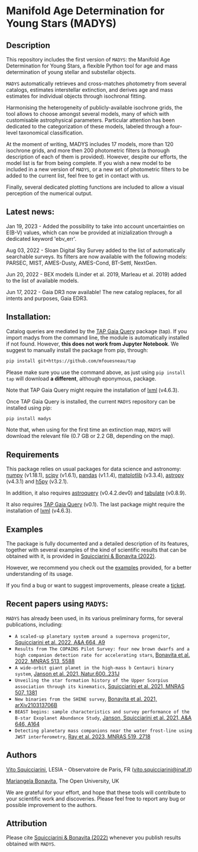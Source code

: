 
Manifold Age Determination for Young Stars (MADYS) 
==========

Description
-----------
This repository includes the first version of `MADYS`: the Manifold Age Determination for Young Stars, a flexible Python tool for age and mass determination of young stellar and substellar objects.

`MADYS` automatically retrieves and cross-matches photometry from several catalogs, estimates interstellar extinction, and derives age and mass estimates for individual objects through isochronal fitting.

Harmonising the heterogeneity of publicly-available isochrone grids, the tool allows to choose amongst several models, many of which with customisable astrophysical parameters. Particular attention has been dedicated to the categorization of these models, labeled through a four-level taxonomical classification.

At the moment of writing, MADYS includes 17 models, more than 120 isochrone grids, and more then 200 photometric filters (a thorough description of each of them is provided). However, despite our efforts, the model list is far from being complete. If you wish a new model to be included in a new version of `MADYS`, or a new set of photometric filters to be added to the current list, feel free to get in contact with us.

Finally, several dedicated plotting functions are included to allow a visual perception of the numerical output.

Latest news:
------------
Jan 19, 2023 - Added the possibility to take into account uncertainties on E(B-V) values, which can now be provided at inizialization through a dedicated keyword 'ebv_err'.

Aug 03, 2022 - Sloan Digital Sky Survey added to the list of automatically searchable surveys. Its filters are now available with the following models: PARSEC, MIST, AMES-Dusty, AMES-Cond, BT-Settl, NextGen.

Jun 20, 2022 - BEX models (Linder et al. 2019, Marleau et al. 2019) added to the list of available models.

Jun 17, 2022 - Gaia DR3 now available! The new catalog replaces, for all intents and purposes, Gaia EDR3.


Installation:
------------
Catalog queries are mediated by the [TAP Gaia Query](https://github.com/mfouesneau/tap) package (tap). If you import madys from the command line, the module is automatically installed if not found. However, **this does not work from Jupyter Notebook**. We suggest to manually install the package from pip, through:

```sh
pip install git+https://github.com/mfouesneau/tap
```
Please make sure you use the command above, as just using `pip install tap` will download **a different**, although eponymous, package. 

Note that TAP Gaia Query might require the installation of [lxml](https://lxml.de/) (v4.6.3).

Once TAP Gaia Query is installed, the current `MADYS` repository can be installed using pip:

```sh
pip install madys
```
Note that, when using for the first time an extinction map, `MADYS` will download the relevant file (0.7 GB or 2.2 GB, depending on the map).


Requirements
------------

This package relies on usual packages for data science and astronomy: [numpy](https://numpy.org/) (v1.18.1), [scipy](https://www.scipy.org/) (v1.6.1), [pandas](https://pandas.pydata.org/) (v1.1.4), [matplotlib](https://matplotlib.org/) (v3.3.4), [astropy](https://www.astropy.org/) (v4.3.1) and [h5py](https://www.h5py.org/) (v3.2.1).

In addition, it also requires [astroquery](https://github.com/astropy/astroquery/) (v0.4.2.dev0) and [tabulate](https://pypi.org/project/tabulate/) (v0.8.9).

It also requires [TAP Gaia Query](https://github.com/mbonav/tapGaia) (v0.1). The last package might require the installation of [lxml](https://lxml.de/) (v4.6.3).


Examples
--------

The package is fully documented and a detailed description of its features, together with several examples of the kind of scientific results that can be obtained with it, is provided in [Squicciarini & Bonavita (2022)](https://ui.adsabs.harvard.edu/abs/2022A%26A...666A..15S/abstract).

However, we recommend you check out the [examples](https://github.com/vsquicciarini/madys/blob/main/examples/) provided, for a better understanding of its usage.

If you find a bug or want to suggest improvements, please create a [ticket](https://github.com/vsquicciarini/madys/issues).


Recent papers using `MADYS`:
-----------------------

`MADYS` has already been used, in its various preliminary forms, for several publications, including: 

* `A scaled-up planetary system around a supernova progenitor`, [Squicciarini et al. 2022, A&A 664, A9](https://ui.adsabs.harvard.edu/abs/2022A%26A...664A...9S/abstract)
* `Results from The COPAINS Pilot Survey: four new brown dwarfs and a high companion detection rate for accelerating stars`, [Bonavita et al. 2022, MNRAS 513, 5588](https://ui.adsabs.harvard.edu/abs/2022MNRAS.513.5588B/abstract)
* `A wide-orbit giant planet in the high-mass b Centauri binary system`, [Janson et al. 2021, Natur.600..231J](https://ui.adsabs.harvard.edu/abs/2021Natur.600..231J/abstract)
* `Unveiling the star formation history of the Upper Scorpius association through its kinematics`, [Squicciarini et al. 2021, MNRAS 507, 1381](https://ui.adsabs.harvard.edu/abs/2021MNRAS.507.1381S/abstract)
* `New binaries from the SHINE survey`, [Bonavita et al. 2021, arXiv210313706B](https://ui.adsabs.harvard.edu/abs/2021arXiv210313706B/abstract)
* `BEAST begins: sample characteristics and survey performance of the B-star Exoplanet Abundance Study`, [Janson, Squicciarini et al. 2021, A&A 646, A164](https://ui.adsabs.harvard.edu/abs/2021A%26A...646A.164J/abstract)
* `Detecting planetary mass companions near the water frost-line using JWST interferometry`, [Ray et al. 2023, MNRAS 519, 2718](https://ui.adsabs.harvard.edu/abs/2023MNRAS.519.2718R/abstract)

Authors
-----------------------
[Vito Squicciarini](https://orcid.org/0000-0002-3122-6809), LESIA - Observatoire de Paris, FR (vito.squicciarini@inaf.it)

[Mariangela Bonavita](https://orcid.org/0000-0002-7520-8389), The Open University, UK

We are grateful for your effort, and hope that these tools will contribute to your scientific work and discoveries. Please feel free to report any bug or possible improvement to the authors.

Attribution
-----------------------
Please cite [Squicciarini & Bonavita (2022)](https://ui.adsabs.harvard.edu/abs/2022A%26A...666A..15S/abstract) whenever you publish results obtained with `MADYS`.



